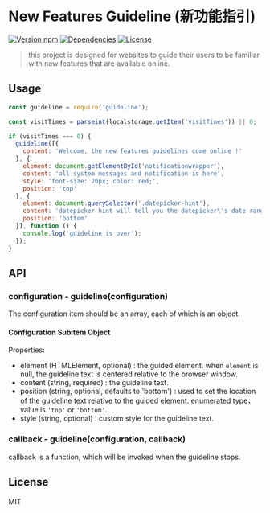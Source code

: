 # New Features Guideline (新功能指引)

[![Version npm][version]](https://www.npmjs.com/package/guideline?activeTab=versions)
[![Dependencies][david]](https://david-dm.org/johvin/guideline)
[![License][license]](https://opensource.org/licenses/MIT)

[version]: https://img.shields.io/npm/v/guideline.svg?style=flat-square
[david]: https://img.shields.io/david/johvin/guideline.svg?style=flat-square
[license]: https://img.shields.io/badge/License-MIT-brightgreen.svg

> this project is designed for websites to guide their users to be familiar with new features that are available online.

## Usage

```js
const guideline = require('guideline');

const visitTimes = parseint(localstorage.getItem('visitTimes')) || 0;

if (visitTimes === 0) {
  guideline([{
    content: 'Welcome, the new features guidelines come online !'
  }, {
    element: document.getElementById('notificationwrapper'),
    content: 'all system messages and notification is here',
    style: 'font-size: 20px; color: red;',
    position: 'top'
  }, {
    element: document.querySelector('.datepicker-hint'),
    content: 'datepicker hint will tell you the datepicker\'s date range restriction',
    position: 'bottom'
  }], function () {
    console.log('guideline is over');
  });
}
```

## API

### configuration - guideline(configuration)

The configuration item should be an array, each of which is an object.

#### Configuration Subitem Object

Properties:
- element (HTMLElement, optional) : the guided element. when `element` is null, the guideline text is centered relative to the browser window.
- content (string, required) : the guideline text.
- position (string, optional, defaults to 'bottom') : used to set the location of the guideline text relative to the guided element. enumerated type，value is `'top'` or `'bottom'`.
- style (string, optional) : custom style for the guideline text.


### callback - guideline(configuration, callback)

callback is a function, which will be invoked when the guideline stops.

## License

MIT
